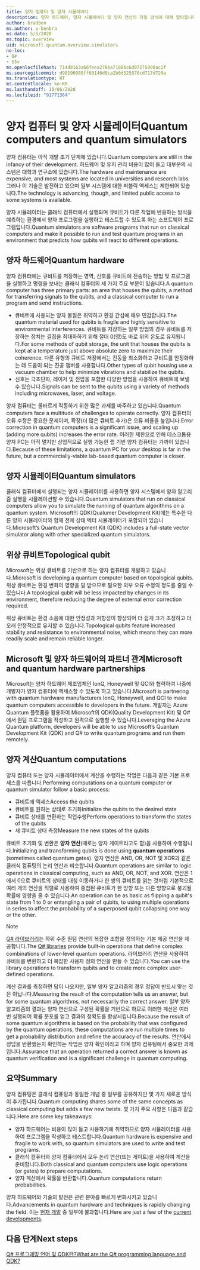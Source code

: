 ```yaml
---
title: 양자 컴퓨터 및 양자 시뮬레이터
description: 양자 하드웨어, 양자 시뮬레이터 및 양자 연산의 작동 방식에 대해 알아봅니다.
author: bradben
ms.author: v-benbra
ms.date: 5/5/2020
ms.topic: overview
uid: microsoft.quantum.overview.simulators
no-loc:
- Q#
- $$v
ms.openlocfilehash: 714d8163a66feea2766a71886c6d07275098ac2f
ms.sourcegitcommit: d98190988ff03146d9ca2b0d325870cd717d729a
ms.translationtype: HT
ms.contentlocale: ko-KR
ms.lasthandoff: 10/06/2020
ms.locfileid: "91771364"
---
```

# <a name="quantum-computers-and-quantum-simulators"></a><span data-ttu-id="d2024-103">양자 컴퓨터 및 양자 시뮬레이터</span><span class="sxs-lookup"><span data-stu-id="d2024-103">Quantum computers and quantum simulators</span></span>

<span data-ttu-id="d2024-104">양자 컴퓨터는 아직 개발 초기 단계에 있습니다.</span><span class="sxs-lookup"><span data-stu-id="d2024-104">Quantum computers are still in the infancy of their development.</span></span> <span data-ttu-id="d2024-105">하드웨어 및 유지 관리 비용이 많이 들고 대부분의 시스템은 대학과 연구소에 있습니다.</span><span class="sxs-lookup"><span data-stu-id="d2024-105">The hardware and maintenance are expensive, and most systems are located in universities and research labs.</span></span> <span data-ttu-id="d2024-106">그러나 이 기술은 발전하고 있으며 일부 시스템에 대한 퍼블릭 액세스는 제한되어 있습니다.</span><span class="sxs-lookup"><span data-stu-id="d2024-106">The technology is advancing, though, and limited public access to some systems is available.</span></span>

<span data-ttu-id="d2024-107">양자 시뮬레이터는 클래식 컴퓨터에서 실행되며 큐비트가 다른 작업에 반응하는 방식을 예측하는 환경에서 양자 프로그램을 실행하고 테스트할 수 있도록 하는 소프트웨어 프로그램입니다.</span><span class="sxs-lookup"><span data-stu-id="d2024-107">Quantum simulators are software programs that run on classical computers and make it possible to run and test quantum programs in an environment that predicts how qubits will react to different operations.</span></span>

## <a name="quantum-hardware"></a><span data-ttu-id="d2024-108">양자 하드웨어</span><span class="sxs-lookup"><span data-stu-id="d2024-108">Quantum hardware</span></span>

<span data-ttu-id="d2024-109">양자 컴퓨터에는 큐비트를 저장하는 영역, 신호를 큐비트에 전송하는 방법 및 프로그램을 실행하고 명령을 보내는 클래식 컴퓨터의 세 가지 주요 부분이 있습니다.</span><span class="sxs-lookup"><span data-stu-id="d2024-109">A quantum computer has three primary parts: an area that houses the qubits, a method for transferring signals to the qubits, and a classical computer to run a program and send instructions.</span></span>

- <span data-ttu-id="d2024-110">큐비트에 사용되는 양자 물질은 취약하고 환경 간섭에 매우 민감합니다.</span><span class="sxs-lookup"><span data-stu-id="d2024-110">The quantum material used for qubits is fragile and highly sensitive to environmental interferences.</span></span> <span data-ttu-id="d2024-111">큐비트를 저장하는 일부 방법의 경우 큐비트를 저장하는 장치는 결집을 최대화하기 위해 절대 0(영)도 바로 위의 온도로 유지됩니다.</span><span class="sxs-lookup"><span data-stu-id="d2024-111">For some methods of qubit storage, the unit that houses the qubits is kept at a temperature just above absolute zero to maximize their coherence.</span></span> <span data-ttu-id="d2024-112">다른 유형의 큐비트 저장에서는 진동을 최소화하고 큐비트를 안정화하는 데 도움이 되는 진공 챔버를 사용합니다.</span><span class="sxs-lookup"><span data-stu-id="d2024-112">Other types of qubit housing use a vacuum chamber to help minimize vibrations and stabilize the qubits.</span></span>  
- <span data-ttu-id="d2024-113">신호는 극초단파, 레이저 및 전압을 포함한 다양한 방법을 사용하여 큐비트에 보낼 수 있습니다.</span><span class="sxs-lookup"><span data-stu-id="d2024-113">Signals can be sent to the qubits using a variety of methods including microwaves, laser, and voltage.</span></span>

<span data-ttu-id="d2024-114">양자 컴퓨터는 올바르게 작동하기 위한 많은 과제를 마주하고 있습니다.</span><span class="sxs-lookup"><span data-stu-id="d2024-114">Quantum computers face a multitude of challenges to operate correctly.</span></span> <span data-ttu-id="d2024-115">양자 컴퓨터의 오류 수정은 중요한 문제이며, 확장(더 많은 큐비트 추가)은 오류 비율을 높입니다.</span><span class="sxs-lookup"><span data-stu-id="d2024-115">Error correction in quantum computers is a significant issue, and scaling up (adding more qubits) increases the error rate.</span></span> <span data-ttu-id="d2024-116">이러한 제한으로 인해 데스크톱용 양자 PC는 아직 멀지만 상업적으로 실행 가능한 랩 기반 양자 컴퓨터는 가까이 있습니다.</span><span class="sxs-lookup"><span data-stu-id="d2024-116">Because of these limitations, a quantum PC for your desktop is far in the future, but a commercially-viable lab-based quantum computer is closer.</span></span>

## <a name="quantum-simulators"></a><span data-ttu-id="d2024-117">양자 시뮬레이터</span><span class="sxs-lookup"><span data-stu-id="d2024-117">Quantum simulators</span></span>

<span data-ttu-id="d2024-118">클래식 컴퓨터에서 실행되는 양자 시뮬레이터를 사용하면 양자 시스템에서 양자 알고리즘 실행을 시뮬레이션할 수 있습니다.</span><span class="sxs-lookup"><span data-stu-id="d2024-118">Quantum simulators that run on classical computers allow you to simulate the running of quantum algorithms on a quantum system.</span></span>  <span data-ttu-id="d2024-119">Microsoft의 QDK(Qualumer Development Kit)에는 특수한 다른 양자 시뮬레이터와 함께 전체 상태 벡터 시뮬레이터가 포함되어 있습니다.</span><span class="sxs-lookup"><span data-stu-id="d2024-119">Microsoft’s Quantum Development Kit (QDK) includes a full-state vector simulator along with other specialized quantum simulators.</span></span>

## <a name="topological-qubit"></a><span data-ttu-id="d2024-120">위상 큐비트</span><span class="sxs-lookup"><span data-stu-id="d2024-120">Topological qubit</span></span>

<span data-ttu-id="d2024-121">Microsoft는 위상 큐비트를 기반으로 하는 양자 컴퓨터를 개발하고 있습니다.</span><span class="sxs-lookup"><span data-stu-id="d2024-121">Microsoft is developing a quantum computer based on topological qubits.</span></span> <span data-ttu-id="d2024-122">위상 큐비트는 환경 변화의 영향을 덜 받으므로 필요한 외부 오류 수정의 정도를 줄일 수 있습니다.</span><span class="sxs-lookup"><span data-stu-id="d2024-122">A topological qubit will be less impacted by changes in its environment, therefore reducing the degree of external error correction required.</span></span>

<span data-ttu-id="d2024-123">위상 큐비트는 환경 소음에 대한 안정성과 저항성이 향상되어 더 쉽게 크기 조정하고 더 오래 안정적으로 유지할 수 있습니다.</span><span class="sxs-lookup"><span data-stu-id="d2024-123">Topological qubits feature increased stability and resistance to environmental noise, which means they can more readily scale and remain reliable longer.</span></span>

## <a name="microsoft-and-quantum-hardware-partnerships"></a><span data-ttu-id="d2024-124">Microsoft 및 양자 하드웨어의 파트너 관계</span><span class="sxs-lookup"><span data-stu-id="d2024-124">Microsoft and quantum hardware partnerships</span></span>

<span data-ttu-id="d2024-125">Microsoft는 양자 하드웨어 제조업체인 IonQ, Honeywell 및 QCI와 협력하여 나중에 개발자가 양자 컴퓨터에 액세스할 수 있도록 하고 있습니다.</span><span class="sxs-lookup"><span data-stu-id="d2024-125">Microsoft is partnering with quantum hardware manufacturers IonQ, Honeywell, and QCI to make quantum computers accessible to developers in the future.</span></span> <span data-ttu-id="d2024-126">개발자는 Azure Quantum 플랫폼을 활용하여 Microsoft의 QDK(Quality Development Kit) 및 Q#에서 퀀텀 프로그램을 작성하고 원격으로 실행할 수 있습니다.</span><span class="sxs-lookup"><span data-stu-id="d2024-126">Leveraging the Azure Quantum platform, developers will be able to use Microsoft’s Quantum Development Kit (QDK) and Q# to write quantum programs and run them remotely.</span></span>

## <a name="quantum-computations"></a><span data-ttu-id="d2024-127">양자 계산</span><span class="sxs-lookup"><span data-stu-id="d2024-127">Quantum computations</span></span>

<span data-ttu-id="d2024-128">양자 컴퓨터 또는 양자 시뮬레이터에서 계산을 수행하는 작업은 다음과 같은 기본 프로세스를 따릅니다.</span><span class="sxs-lookup"><span data-stu-id="d2024-128">Performing computations on a quantum computer or quantum simulator follow a basic process:</span></span>

- <span data-ttu-id="d2024-129">큐비트에 액세스</span><span class="sxs-lookup"><span data-stu-id="d2024-129">Access the qubits</span></span>
- <span data-ttu-id="d2024-130">큐비트를 원하는 상태로 초기화</span><span class="sxs-lookup"><span data-stu-id="d2024-130">Initialize the qubits to the desired state</span></span>
- <span data-ttu-id="d2024-131">큐비트 상태를 변환하는 작업수행</span><span class="sxs-lookup"><span data-stu-id="d2024-131">Perform operations to transform the states of the qubits</span></span>
- <span data-ttu-id="d2024-132">새 큐비트 상태 측정</span><span class="sxs-lookup"><span data-stu-id="d2024-132">Measure the new states of the qubits</span></span>

<span data-ttu-id="d2024-133">큐비트 초기화 및 변환은 **양자 연산**(때로는 양자 게이트라고도 함)을 사용하여 수행됩니다.</span><span class="sxs-lookup"><span data-stu-id="d2024-133">Initializing and transforming qubits is done using **quantum operations** (sometimes called quantum gates).</span></span> <span data-ttu-id="d2024-134">양자 연산은 AND, OR, NOT 및 XOR과 같은 클래식 컴퓨팅의 논리 연산과 비슷합니다.</span><span class="sxs-lookup"><span data-stu-id="d2024-134">Quantum operations are similar to logic operations in classical computing, such as AND, OR, NOT, and XOR.</span></span> <span data-ttu-id="d2024-135">연산은 1에서 0으로 큐비트의 상태를 대칭 이동하거나 한 쌍의 큐비트를 얽는 것처럼 기본적으로 여러 개의 연산을 직렬로 사용하여 중첩된 큐비트가 한 방향 또는 다른 방향으로 붕괴될 확률에 영향을 줄 수 있습니다.</span><span class="sxs-lookup"><span data-stu-id="d2024-135">An operation can be as basic as flipping a qubit's state from 1 to 0 or entangling a pair of qubits, to using multiple operations in series to affect the probability of a superposed qubit collapsing one way or the other.</span></span>

> [!NOTE] 
> <span data-ttu-id="d2024-136">[Q# 라이브러리](xref:microsoft.quantum.libraries)는 하위 수준 퀀텀 연산의 복잡한 조합을 정의하는 기본 제공 연산을 제공합니다.</span><span class="sxs-lookup"><span data-stu-id="d2024-136">The [Q# libraries](xref:microsoft.quantum.libraries) provide built-in operations that define complex combinations of lower-level quantum operations.</span></span> <span data-ttu-id="d2024-137">라이브러리 연산을 사용하여 큐비트를 변환하고 더 복잡한 사용자 정의 연산을 만들 수 있습니다.</span><span class="sxs-lookup"><span data-stu-id="d2024-137">You can use the library operations to transform qubits and to create more complex user-defined operations.</span></span>  

<span data-ttu-id="d2024-138">계산 결과를 측정하면 답이 나오지만, 일부 양자 알고리즘의 경우 정답이 반드시 맞는 것은 아닙니다.</span><span class="sxs-lookup"><span data-stu-id="d2024-138">Measuring the result of the computation tells us an answer, but for some quantum algorithms, not necessarily the correct answer.</span></span> <span data-ttu-id="d2024-139">일부 양자 알고리즘의 결과는 양자 연산으로 구성된 확률을 기반으로 하므로 이러한 계산은 여러 번 실행되어 확률 분포를 얻고 결과의 정확도를 향상시킵니다.</span><span class="sxs-lookup"><span data-stu-id="d2024-139">Because the result of some quantum algorithms is based on the probability that was configured by the quantum operations, these computations are run multiple times to get a probability distribution and refine the accuracy of the results.</span></span>  <span data-ttu-id="d2024-140">연산에서 정답을 반환했는지 확인하는 작업은 양자 확인이라고 하며 양자 컴퓨팅에서 중요한 과제입니다.</span><span class="sxs-lookup"><span data-stu-id="d2024-140">Assurance that an operation returned a correct answer is known as quantum verification and is a significant challenge in quantum computing.</span></span>

## <a name="summary"></a><span data-ttu-id="d2024-141">요약</span><span class="sxs-lookup"><span data-stu-id="d2024-141">Summary</span></span>

<span data-ttu-id="d2024-142">양자 컴퓨팅은 클래식 컴퓨팅과 동일한 개념 중 일부를 공유하지만 몇 가지 새로운 방식이 추가됩니다.</span><span class="sxs-lookup"><span data-stu-id="d2024-142">Quantum computing shares some of the same concepts as classical computing but adds a few new twists.</span></span> <span data-ttu-id="d2024-143">몇 가지 주요 사항은 다음과 같습니다.</span><span class="sxs-lookup"><span data-stu-id="d2024-143">Here are some key takeaways:</span></span>

- <span data-ttu-id="d2024-144">양자 하드웨어는 비용이 많이 들고 사용하기에 취약하므로 양자 시뮬레이터를 사용하여 프로그램을 작성하고 테스트합니다.</span><span class="sxs-lookup"><span data-stu-id="d2024-144">Quantum hardware is expensive and fragile to work with, so quantum simulators are used to write and test programs.</span></span>
- <span data-ttu-id="d2024-145">클래식 컴퓨터와 양자 컴퓨터에서 모두 논리 연산(또는 게이트)을 사용하여 계산을 준비합니다.</span><span class="sxs-lookup"><span data-stu-id="d2024-145">Both classical and quantum computers use logic operations (or gates) to prepare computations.</span></span>
- <span data-ttu-id="d2024-146">양자 계산에서 확률을 반환합니다.</span><span class="sxs-lookup"><span data-stu-id="d2024-146">Quantum computations return probabilities.</span></span>

<span data-ttu-id="d2024-147">양자 하드웨어와 기술의 발전은 관련 분야를 빠르게 변화시키고 있습니다.</span><span class="sxs-lookup"><span data-stu-id="d2024-147">Advancements in quantum hardware and techniques is rapidly changing the field.</span></span> <span data-ttu-id="d2024-148">이는 [현재 개발](https://phys.org/search/?search=quantum+computer&s=0) 중 일부에 불과합니다.</span><span class="sxs-lookup"><span data-stu-id="d2024-148">Here are just a few of the [current developments](https://phys.org/search/?search=quantum+computer&s=0).</span></span>

## <a name="next-steps"></a><span data-ttu-id="d2024-149">다음 단계</span><span class="sxs-lookup"><span data-stu-id="d2024-149">Next steps</span></span>

[<span data-ttu-id="d2024-150"> Q# 프로그래밍 언어 및 QDK란?</span><span class="sxs-lookup"><span data-stu-id="d2024-150">What are the Q# programming language and QDK?</span></span>](xref:microsoft.quantum.overview.q-sharp)
